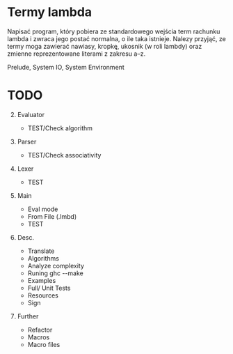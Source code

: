# Termy lambda 
Napisać program, który pobiera ze standardowego wejścia term rachunku lambda i zwraca jego postać normalna, o ile taka istnieje. Nalezy przyjąć, ze termy moga zawierać nawiasy, kropkę, ukosnik (w roli lambdy) oraz zmienne reprezentowane literami z zakresu a–z.

Prelude, System IO, System Environment

# TODO
2. Evaluator
    - TEST/Check algorithm
3. Parser
    - TEST/Check associativity
4. Lexer
    - TEST
5. Main
    - Eval mode
    - From File (.lmbd)
    - TEST
6. Desc.
    - Translate
    - Algorithms
    - Analyze complexity
    - Runing ghc --make
    - Examples
    - Full/ Unit Tests
    - Resources
    - Sign

7. Further
    - Refactor
    - Macros
    - Macro files

